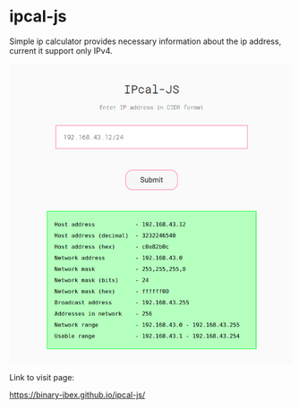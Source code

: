 # ipcal-js

Simple ip calculator provides necessary information about the ip address, current it support only IPv4. 

![ipcal-js](images/ipcal-js.png)

Link to visit page:

https://binary-ibex.github.io/ipcal-js/

